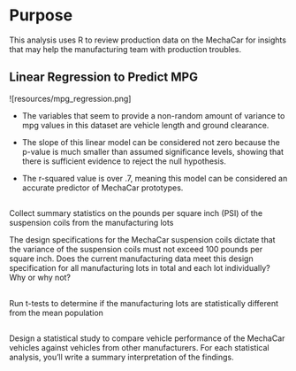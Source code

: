 # Purpose
This analysis uses R to review production data on the MechaCar for insights that may help the manufacturing team with production troubles.

## Linear Regression to Predict MPG

![resources/mpg_regression.png]

* The variables that seem to provide a non-random amount of variance to mpg values in this dataset are vehicle length and ground clearance.

* The slope of this linear model can be considered not zero because the p-value is much smaller than assumed significance levels, showing that there is sufficient evidence to reject the null hypothesis.

* The r-squared value is over .7, meaning this model can be considered an accurate predictor of MechaCar prototypes. 

## 

Collect summary statistics on the pounds per square inch (PSI) of the suspension coils from the manufacturing lots

The design specifications for the MechaCar suspension coils dictate that the variance of the suspension coils must not exceed 100 pounds per square inch. Does the current manufacturing data meet this design specification for all manufacturing lots in total and each lot individually? Why or why not?

## 

Run t-tests to determine if the manufacturing lots are statistically different from the mean population

## 

Design a statistical study to compare vehicle performance of the MechaCar vehicles against vehicles from other manufacturers. For each statistical analysis, you’ll write a summary interpretation of the findings.
